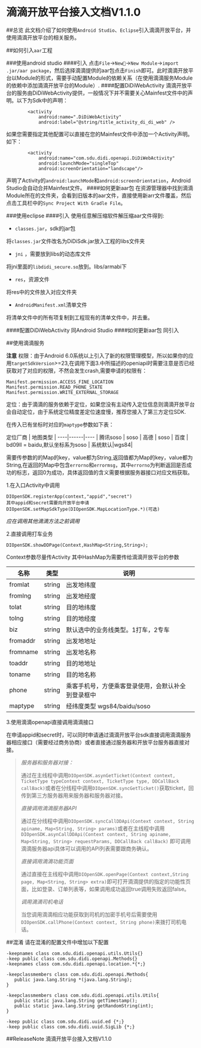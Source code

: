 # 滴滴开放平台接入文档V1.1.0

##总览
此文档介绍了如何使用`Android Studio`、`Eclipse`引入滴滴开放平台，并使用滴滴开放平台的相关服务。

##如何引入`aar`工程

###使用android studio
####引入
点击`File`->`New`->`New Module`->`import .jar/aar package`，然后选择滴滴提供的aar包点击`Finish`即可。此时滴滴开放平台以Module的形式，需要手动配置Module的依赖关系（在使用滴滴服务Module的依赖中添加滴滴开放平台的Module）.
####配置DiDiWebActivity
滴滴开放平台的服务由DiDiWebActivity提供，一般情况下并不需要关心Mainfest文件中的声明。以下为Sdk中的声明：

```
		<activity
      		android:name=".DiDiWebActivity"
      		android:label="@string/title_activity_di_di_web" />
```
如果您需要指定其他配置可以直接在您的Mainfest文件中添加一个Activity声明。如下：

```
        <activity
            android:name="com.sdu.didi.openapi.DiDiWebActivity"
            android:launchMode="singleTop"
            android:screenOrientation="landscape"/>
```
声明了Activity的`android:launchMode`和`android:screenOrientation`，Android Studio会自动合并Mainfest文件。
####如何更新aar包
在资源管理器中找到滴滴Module所在的文件夹，会看到旧版本的aar文件，直接使用新arr文件覆盖，然后点击工具栏中的`Sync Project With Gradle File`。

###使用eclipse
####引入
使用任意解压缩软件解压缩aar文件得到:

 *  `classes.jar`，sdk的jar包

 将`classes.jar`文件改名为DiDiSdk.jar放入工程的libs文件夹
 
 *  `jni` ，需要放到libs的动态库文件

 将jni里面的`libdidi_secure.so`放到。libs/armabi下
 *  `res`，资源文件

 将res中的文件放入对应文件夹
 *  `AndroidManifest.xml`清单文件

 将清单文件中的所有项复制到工程现有的清单文件中，并去重。
 
####配置DiDiWebActivity
同Android Studio
####如何更新aar包
同引入

##使用滴滴服务

**注意**
权限：由于Android 6.0系统以上引入了新的权限管理模型，所以如果你的应用`targetSdkVersion`>=23,在调用下面3.中所描述的openiapi时需要注意是否已经获取对了对应的权限，不然会发生crash,需要申请的权限有：

```
Manifest.permission.ACCESS_FINE_LOCATION
Manifest.permission.READ_PHONE_STATE
Manifest.permission.WRITE_EXTERNAL_STORAGE
```

定位：由于滴滴的服务依赖于定位，如果您没有主动传入定位信息则滴滴开放平台会自动定位，由于系统定位精度差定位速度慢，推荐您接入了第三方定位SDK.

在传入已有坐标时对应的`maptype`参数如下表：

定位厂商 | 地图类型 |
----|------|---- |
腾讯soso | soso  |
高德 | soso  |
百度 | bd09ll = baidu,默认坐标系为soso  |
系统默认|wgs84|

需要传参数的的Map的key，value都为String,返回值都为Map的key，value都为String,在返回的Map中包含`errorno`和`errormsg`，其中`errorno`为判断返回是否成功的标志，返回0为成功，具体返回值的含义需要根据服务器接口对应文档获取。

1.在入口Activity中调用

```
DIOpenSDK.registerApp(context,"appid","secret")
其中appid和secret需要向开放平台申请
DIOpenSDK.setMapSdkType(DIOpenSDK.MapLocationType.*)(可选)
```
_*应在调用其他滴滴方法之前调用*_


2.直接调用打车业务

```
DIOpenSDK.showDDPage(Context,HashMap<String,String>);
```
Context参数尽量传Activity
其中HashMap为需要传给滴滴开放平台的参数

名称 | 类型 | 说明| 
----|------|---- |
fromlat | string  | 出发地纬度 |
fromlng | string  | 出发地经度	|
tolat | string  | 目的地纬度	|
tolng | string  | 目的地经度	|
biz | string  | 默认选中的业务线类型。1打车，2专车|
fromaddr | string  | 出发地地址|
fromname | string  | 出发地名称|
toaddr | string  | 目的地地址	|
toname | string  | 目的地名称	|
phone | string  | 乘客手机号，方便乘客登录使用，会默认补全到登录框中|
maptype | string  | 经纬度类型 wgs84/baidu/soso|

3.使用滴滴openapi直接调用滴滴接口

在申请appid和secret时，可以同时申请通过滴滴开放平台sdk直接调用滴滴服务器相应接口（需要经过商务协商）或者直接通过服务器和开放平台服务器直接对接。

>*服务器和服务器对接：*
>
>通过在主线程中调用`DIOpenSDK.asynGetTicket(Context context, TicketType typeContext context, TicketType type, DDCallBack callBack)`或者在分线程中调用`DIOpenSDK.syncGetTicket()`获取ticket，回传到第三方服务器用来服务器和服务器对接。
>
>
>*直接调用滴滴服务器API*
>
>通过在分线程中调用`DIOpenSDK.syncCallDDApi(Context context, String apiname, Map<String, String> params)`或者在主线程中调用`DIOpenSDK.asynCallDDApi(Context context, String apiname, Map<String, String> requestParams, DDCallBack callBack)`
>即可调用滴滴服务器api具体可以调用的API列表需要跟商务确认。
>
>*直接调用滴滴功能页面*
>
>通过直接在主线程中调用`DIOpenSDK.openPage(Context context,String page, Map<String, String> extra)`即可打开滴滴提供的指定的功能性页面，比如登录、订单列表等，如果调用成功返回true调用失败返回false。
>
>*调用滴滴司机电话*
>
>当您调用滴滴相应功能获取到司机的加密手机号后需要使用`DIOpenSDK.callPhone(Context context, String phone)`来拨打司机电话。
		

##混淆
请在混淆的配置文件中增加以下配置

```
-keepnames class com.sdu.didi.openapi.utils.Utils{}
-keep public class com.sdu.didi.openapi.Methods{}
-keepnames class com.sdu.didi.openapi.location.*{*;}

-keepclassmembers class com.sdu.didi.openapi.Methods{
   public java.lang.String *(java.lang.String);
}

-keepclassmembers class com.sdu.didi.openapi.utils.Utils{
   public static java.lang.String getTimestamp();
   public static java.lang.String getRandomString(int);
}

-keep public class com.sdu.didi.uuid.ed {*;}
-keep public class com.sdu.didi.uuid.SigLib {*;}

```

##ReleaseNote
滴滴开放平台接入文档V1.1.0


 
	

